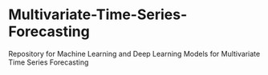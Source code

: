 # Multivariate-Time-Series-Forecasting
Repository for Machine Learning and Deep Learning Models for Multivariate Time Series Forecasting
